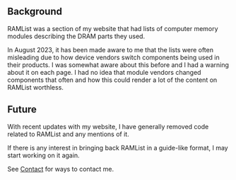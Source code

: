 ## Background
RAMList was a section of my website that had lists of computer memory modules describing the DRAM parts they used.

In August 2023, it has been made aware to me that the lists were often misleading due to how device vendors switch components being used in their products. I was somewhat aware about this before and I had a warning about it on each page. I had no idea that module vendors changed components that often and how this could render a lot of the content on RAMList worthless.

## Future
With recent updates with my website, I have generally removed code related to RAMList and any mentions of it. 

If there is any interest in bringing back RAMList in a guide-like format, I may start working on it again.

See [Contact](/) for ways to contact me.